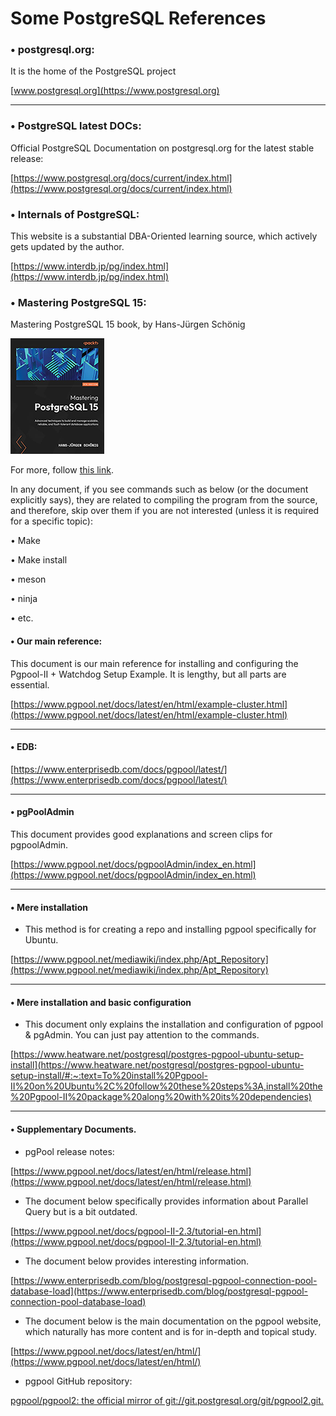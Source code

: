 # Some PostgreSQL References

### • postgresql.org:

It is the home of the PostgreSQL project

[www.postgresql.org](https://www.postgresql.org)

---

### • PostgreSQL latest DOCs:

Official PostgreSQL Documentation on postgresql.org for the latest stable release:

[https://www.postgresql.org/docs/current/index.html](https://www.postgresql.org/docs/current/index.html)

### • Internals of PostgreSQL:

This website is a substantial DBA-Oriented learning source, which actively gets updated by the author.

[https://www.interdb.jp/pg/index.html](https://www.interdb.jp/pg/index.html)

### • Mastering PostgreSQL 15:

Mastering PostgreSQL 15 book, by Hans-Jürgen Schönig

![1731188617351](image/somepostgresqlreferences/1731188617351.png)


For more, follow [this link](./pgpool%20references.md).

In any document, if you see commands such as below (or the document explicitly says), they are related to compiling the program from the source, and therefore, skip over them if you are not interested (unless it is required for a specific topic):

•  Make

•  Make install

•  meson

•  ninja

•  etc.

#### • Our main reference:

This document is our main reference for installing and configuring the Pgpool-II + Watchdog Setup Example. It is lengthy, but all parts are essential.

[https://www.pgpool.net/docs/latest/en/html/example-cluster.html](https://www.pgpool.net/docs/latest/en/html/example-cluster.html)

---

#### • EDB:

[https://www.enterprisedb.com/docs/pgpool/latest/](https://www.enterprisedb.com/docs/pgpool/latest/)

---

#### • pgPoolAdmin

This document provides good explanations and screen clips for pgpoolAdmin.

[https://www.pgpool.net/docs/pgpoolAdmin/index_en.html](https://www.pgpool.net/docs/pgpoolAdmin/index_en.html)

---

#### • Mere installation

* This method is for creating a repo and installing pgpool specifically for Ubuntu.

[https://www.pgpool.net/mediawiki/index.php/Apt_Repository](https://www.pgpool.net/mediawiki/index.php/Apt_Repository)

---

#### • Mere installation and basic configuration

* This document only explains the installation and configuration of pgpool & pgAdmin. You can just pay attention to the commands.

[https://www.heatware.net/postgresql/postgres-pgpool-ubuntu-setup-install](https://www.heatware.net/postgresql/postgres-pgpool-ubuntu-setup-install/#:~:text=To%20install%20Pgpool-II%20on%20Ubuntu%2C%20follow%20these%20steps%3A,install%20the%20Pgpool-II%20package%20along%20with%20its%20dependencies)

---

#### • Supplementary Documents.

* pgPool release notes:

[https://www.pgpool.net/docs/latest/en/html/release.html](https://www.pgpool.net/docs/latest/en/html/release.html)

* The document below specifically provides information about Parallel Query but is a bit outdated.

[https://www.pgpool.net/docs/pgpool-II-2.3/tutorial-en.html](https://www.pgpool.net/docs/pgpool-II-2.3/tutorial-en.html)

* The document below provides interesting information.

[https://www.enterprisedb.com/blog/postgresql-pgpool-connection-pool-database-load](https://www.enterprisedb.com/blog/postgresql-pgpool-connection-pool-database-load)

* The document below is the main documentation on the pgpool website, which naturally has more content and is for in-depth and topical study.

[https://www.pgpool.net/docs/latest/en/html/](https://www.pgpool.net/docs/latest/en/html/)

* pgpool GitHub repository:

[pgpool/pgpool2: the official mirror of git://git.postgresql.org/git/pgpool2.git.](https://github.com/pgpool/pgpool2)

